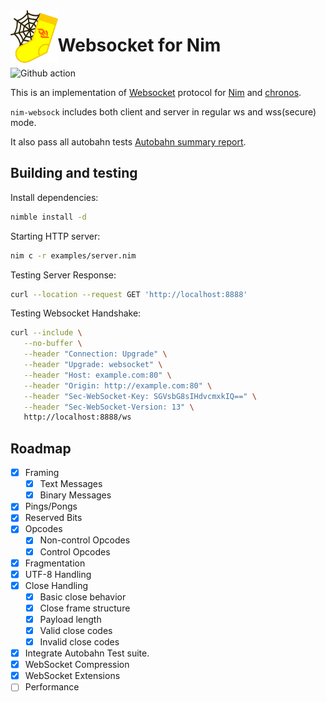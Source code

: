 <img alt="Websock Logo" align="left" src="websock.svg" width="15%"/>

# Websocket for Nim

![Github action](https://github.com/status-im/nim-websock/workflows/CI/badge.svg)

This is an implementation of [Websocket](https://tools.ietf.org/html/rfc6455) protocol for
[Nim](https://nim-lang.org/) and [chronos](https://github.com/status-im/nim-chronos/).

`nim-websock` includes both client and server in regular ws and wss(secure) mode.

It also pass all autobahn tests [Autobahn summary report](https://status-im.github.io/nim-websock/).

 Building and testing
--------------------

Install dependencies:

```bash
nimble install -d
```

Starting HTTP server:

```bash
nim c -r examples/server.nim
```

Testing Server Response:

```bash
curl --location --request GET 'http://localhost:8888'
```

Testing Websocket Handshake:
```bash
curl --include \
   --no-buffer \
   --header "Connection: Upgrade" \
   --header "Upgrade: websocket" \
   --header "Host: example.com:80" \
   --header "Origin: http://example.com:80" \
   --header "Sec-WebSocket-Key: SGVsbG8sIHdvcmxkIQ==" \
   --header "Sec-WebSocket-Version: 13" \
   http://localhost:8888/ws
```

## Roadmap

- [x] Framing
  - [x] Text Messages
  - [x] Binary Messages
- [x] Pings/Pongs
- [x] Reserved Bits
- [x] Opcodes
  - [x] Non-control Opcodes
  - [x] Control Opcodes
- [x] Fragmentation
- [x] UTF-8 Handling
- [x] Close Handling
  - [x] Basic close behavior
  - [x] Close frame structure
   - [x] Payload length
   - [x] Valid close codes
   - [x] Invalid close codes
- [x] Integrate Autobahn Test suite.
- [x] WebSocket Compression
- [x] WebSocket Extensions
- [ ] Performance
